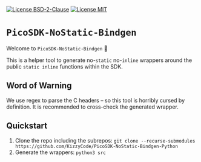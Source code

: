 [![License BSD-2-Clause](https://img.shields.io/badge/License-BSD--2--Clause-blue.svg)](https://opensource.org/licenses/BSD-2-Clause)
[![License MIT](https://img.shields.io/badge/License-MIT-blue.svg)](https://opensource.org/licenses/MIT)


# `PicoSDK-NoStatic-Bindgen`
Welcome to `PicoSDK-NoStatic-Bindgen` 🎉

This is a helper tool to generate no-`static` no-`inline` wrappers around the public `static inline` functions within
the SDK.

## Word of Warning
We use regex to parse the C headers – so this tool is horribly cursed by definition. It is recommended to cross-check
the generated wrapper.

## Quickstart
1. Clone the repo including the subrepos:
   `git clone --recurse-submodules https://github.com/KizzyCode/PicoSDK-NoStatic-Bindgen-Python`
2. Generate the wrappers: `python3 src`
